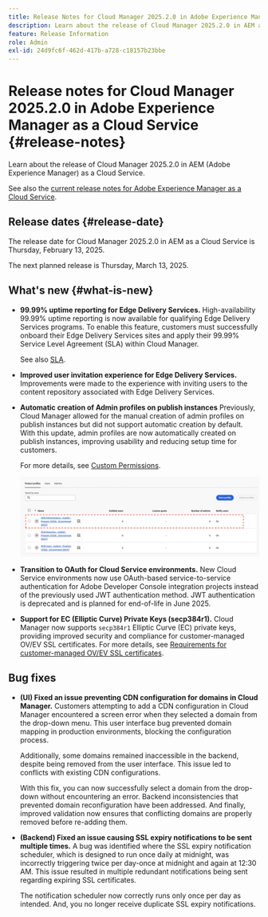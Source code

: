 ```yaml
---
title: Release Notes for Cloud Manager 2025.2.0 in Adobe Experience Manager as a Cloud Service
description: Learn about the release of Cloud Manager 2025.2.0 in AEM as a Cloud Service.
feature: Release Information
role: Admin
exl-id: 24d9fc6f-462d-417b-a728-c18157b23bbe
---
```

# Release notes for Cloud Manager 2025.2.0 in Adobe Experience Manager as a Cloud Service {#release-notes}

<!-- https://wiki.corp.adobe.com/pages/viewpage.action?pageId=3389843928 -->

Learn about the release of Cloud Manager 2025.2.0 in AEM (Adobe Experience Manager) as a Cloud Service.



See also the [current release notes for Adobe Experience Manager as a Cloud Service](/help/release-notes/release-notes-cloud/release-notes-current.md).

## Release dates {#release-date}

The release date for Cloud Manager 2025.2.0 in AEM as a Cloud Service is Thursday, February 13, 2025. 

The next planned release is Thursday, March 13, 2025.
 
## What's new {#what-is-new}

* **99.99% uptime reporting for Edge Delivery Services.**
    High-availability 99.99% uptime reporting is now available for qualifying Edge Delivery Services programs. To enable this feature, customers must successfully onboard their Edge Delivery Services sites and apply their 99.99% Service Level Agreement (SLA) within Cloud Manager.

    See also [SLA](/help/implementing/cloud-manager/getting-access-to-aem-in-cloud/creating-production-programs.md#sla).

* **Improved user invitation experience for Edge Delivery Services.**
    Improvements were made to the experience with inviting users to the content repository associated with Edge Delivery Services. <!-- CMGR-65331 -->
* **Automatic creation of Admin profiles on publish instances**
    Previously, Cloud Manager allowed for the manual creation of admin profiles on publish instances but did not support automatic creation by default. With this update, admin profiles are now automatically created on publish instances, improving usability and reducing setup time for customers.
    
    For more details, see [Custom Permissions](/help/implementing/cloud-manager/custom-permissions.md).

    ![Pipeline activities filtering](/help/implementing/cloud-manager/release-notes/assets/product-profiles.png)

* **Transition to OAuth for Cloud Service environments.**
    New Cloud Service environments now use OAuth-based service-to-service authentication for Adobe Developer Console integration projects instead of the previously used JWT authentication method. JWT authentication is deprecated and is planned for end-of-life in June 2025.

* **Support for EC (Elliptic Curve) Private Keys (secp384r1).**
    Cloud Manager now supports `secp384r1` Elliptic Curve (EC) private keys, providing improved security and compliance for customer-managed OV/EV SSL certificates. 
    For more details, see [Requirements for customer-managed OV/EV SSL certificates](/help/implementing/cloud-manager/managing-ssl-certifications/introduction-to-ssl-certificates.md). <!-- CMGR-63636 -->

<!--
## Early adoption program {#early-adoption}

Be a part of Cloud Manager's early adoption program and have a chance to test upcoming features. -->


## Bug fixes

* **(UI) Fixed an issue preventing CDN configuration for domains in Cloud Manager.**
    Customers attempting to add a CDN configuration in Cloud Manager encountered a screen error when they selected a domain from the drop-down menu. This user interface bug prevented domain mapping in production environments, blocking the configuration process.

    Additionally, some domains remained inaccessible in the backend, despite being removed from the user interface. This issue led to conflicts with existing CDN configurations. 
    
    With this fix, you can now successfully select a domain from the drop-down without encountering an error. Backend inconsistencies that prevented domain reconfiguration have been addressed. And finally, improved validation now ensures that conflicting domains are properly removed before re-adding them.<!-- CMGR-64888 -->
* **(Backend) Fixed an issue causing SSL expiry notifications to be sent multiple times.**
    A bug was identified where the SSL expiry notification scheduler, which is designed to run once daily at midnight, was incorrectly triggering twice per day-once at midnight and again at 12:30 AM. This issue resulted in multiple redundant notifications being sent regarding expiring SSL certificates.

    The notification scheduler now correctly runs only once per day as intended. And, you no longer receive duplicate SSL expiry notifications. <!-- CMGR-64748 -->




<!-- ## Known issues {#known-issues} -->
